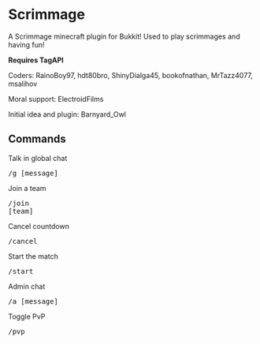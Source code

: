 Scrimmage
=========
A Scrimmage minecraft plugin for Bukkit! Used to play scrimmages and having fun!

__Requires TagAPI__

Coders: RainoBoy97, hdt80bro, ShinyDialga45, bookofnathan, MrTazz4077, msalihov

Moral support: ElectroidFilms

Initial idea and plugin: Barnyard_Owl

Commands
--------
Talk in global chat
    <pre>/g [message]</pre>
Join a team
    <pre>/join [team]</pre>
Cancel countdown
    <pre>/cancel</pre>
Start the match
    <pre>/start</pre>
Admin chat
    <pre>/a [message]</pre>
Toggle PvP
    <pre>/pvp</pre>

